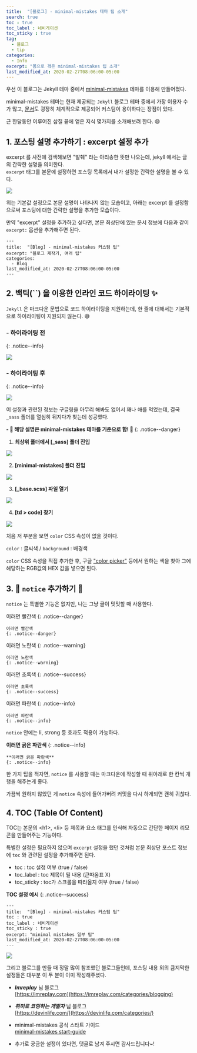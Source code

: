 ```yaml
---
title:  "[블로그] - minimal-mistakes 테마 팁 소개"
search: true
toc : true
toc_label : 네비게이션
toc_sticky : true
tag:
  - 블로그
  - tip
categories:
  - Info
excerpt: "몸으로 겪은 minimal-mistakes 팁 소개"
last_modified_at: 2020-02-27T08:06:00-05:00
---
```


우선 이 블로그는 Jekyll 테마 중에서 [minimal-mistakes](https://github.com/mmistakes/minimal-mistakes) 테마를 이용해 만들어졌다.  


minimal-mistakes 테마는 현재 제공되는 `Jekyll` 블로그 테마 중에서 가장 이용자 수가 많고, [문서](https://mmistakes.github.io/minimal-mistakes/docs/quick-start-guide/)도 굉장히 체계적으로 제공되어 커스텀이 용이하다는 장점이 있다.  

근 한달동안 이루어진 삽질 끝에 얻은 지식 몇가지를 소개해보려 한다. 😄


## 1. 포스팅 설명 추가하기 : excerpt 설정 추가
excerpt 를 사전에 검색해보면 "발췌" 라는 아리송한 뜻만 나오는데, jekyll 에서는 글의 간략한 설명을 의미한다.  
`excerpt` 태그를 본문에 설정하면 포스팅 목록에서 내가 설정한 간략한 설명을 볼 수 있다.  


<img src="/assets/images/2020-02-26-blog/excerpt.PNG">

위는 기본값 설정으로 본문 설명이 나타나지 않는 모습이고, 아래는 excerpt 를 설정함으로써 포스팅에 대한 간략한 설명을 추가한 모습이다.  


만약 "excerpt" 설정을 추가하고 싶다면, 본문 최상단에 있는 문서 정보에 다음과 같이 `excerpt:` 옵션을 추가해주면 된다.

```
---
title:  "[Blog] - minimal-mistakes 커스텀 팁"
excerpt: "블로그 제작기, 여러 팁"
categories:
  - Blog
last_modified_at: 2020-02-27T08:06:00-05:00
---
```


## 2. 백틱(``) 을 이용한 인라인 코드 하이라이팅 ✨
`Jekyll` 은 마크다운 문법으로 코드 하이라이팅을 지원하는데, 한 줄에 대해서는 기본적으로 하이라이팅이 지원되지 않는다. 😅  

### - 하이라이팅 전
{: .notice--info}

<img src="/assets/images/2020-02-26-blog/하이라이팅 전.png">


### - 하이라이팅 후
{: .notice--info}

<img src="/assets/images/2020-02-26-blog/하이라이팅 후.png">

이 설정과 관련된 정보는 구글링을 아무리 해봐도 없어서 꽤나 애를 먹었는데, 결국 `_sass` 폴더를 열심히 뒤지다가 찾는데 성공했다.  

**- 🚨 해당 설명은 minimal-mistakes 테마를 기준으로 함! 🚨**
{: .notice--danger}

1. **최상위 폴더에서 [_sass] 폴더 진입**
<img src="/assets/images/2020-02-26-blog/sass.PNG">

2. **[minimal-mistakes] 폴더 진입**
<img src="/assets/images/2020-02-26-blog/minimal-mistakes.PNG">

3. **[_base.scss] 파일 열기**
<img src="/assets/images/2020-02-26-blog/base.png">

4. **[td > code] 찾기**  
<img src="/assets/images/2020-02-26-blog/하이라이팅.PNG">

처음 저 부분을 보면 `color` CSS 속성이 없을 것이다.   

`color` : 글씨색 / `background` : 배경색

`color` CSS 속성을 직접 추가한 후, 구글 ["color picker"](https://www.google.com/search?q=color+picker) 등에서 원하는 색을 찾아 그에 해당하는 RGB값의 HEX 값을 넣으면 된다.  

## 3. 🚦 `notice` 추가하기 🚦

`notice` 는 특별한 기능은 없지만, 나는 그냥 글이 밋밋할 때 사용한다.  

이러면 빨간색
{: .notice--danger}

```
이러면 빨간색
{: .notice--danger}
```

이러면 노란색
{: .notice--warning}

```
이러면 노란색
{: .notice--warning}
```

이러면 초록색
{: .notice--success}

```
이러면 초록색
{: .notice--success}
```

이러면 파란색
{: .notice--info}

```
이러면 파란색
{: .notice--info}
```

`notice` 안에는 li, strong 등 효과도 적용이 가능하다.  

**이러면 굵은 파란색**
{: .notice--info}

```
**이러면 굵은 파란색**
{: .notice--info}
```

한 가지 팁을 적자면, `notice` 를 사용할 때는 마크다운에 작성할 때 위아래로 한 칸씩 개행을 해주는게 좋다.   

가끔씩 원하지 않았던 게 `notice` 속성에 들어가버려 커밋을 다시 하게되면 괜히 귀찮다.  

## 4. TOC (Table Of Content)
TOC는 본문의 \<h1>, \<li> 등 제목과 요소 태그를 인식해 자동으로 간단한 페이지 리모콘을 만들어주는 기능이다.  

특별한 설정은 필요하지 않으며 `excerpt` 설정을 했던 것처럼 본문 최상단 포스트 정보에 `toc` 와 관련된 설정을 추가해주면 된다.  

- toc : toc 설정 여부 (true / false)
- toc_label : toc 제목이 될 내용 (큰따옴표 X)
- toc_sticky : toc가 스크롤을 따라올지 여부 (true / false)

**TOC 설정 예시**
{: .notice--success}

```
---
title:  "[Blog] - minimal-mistakes 커스텀 팁"
toc : true
toc_label : 네비게이션
toc_sticky : true
excerpt: "minimal mistakes 일부 팁"
last_modified_at: 2020-02-27T08:06:00-05:00
---
```

<img src="/assets/images/2020-02-26-blog/네비게이션.PNG">


그리고 블로그를 만들 때 정말 많이 참조했던 블로그들인데, 포스팅 내용 외의 큼지막한 설정들은 대부분 이 두 분이 이미 작성해주셨다.   

- ***Imreplay*** 님 블로그   
  [https://imreplay.com](https://imreplay.com/categories/blogging)   


- ***취미로 코딩하는 개발자***  님 블로그   
[https://devinlife.com/](https://devinlife.com/categories/)


- minimal-mistakes 공식 스타트 가이드   
[minimal-mistakes start-guide](https://mmistakes.github.io/minimal-mistakes/docs/quick-start-guide/)

 + 추가로 궁금한 설정이 있다면, 댓글로 남겨 주시면 감사드립니다~!
